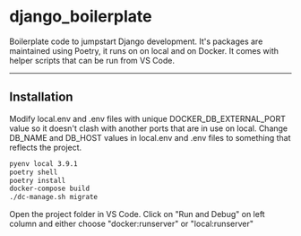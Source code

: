 # django_boilerplate
Boilerplate code to jumpstart Django development. It's packages are maintained using Poetry, it runs on on local and on Docker. It comes with helper scripts that can be run from VS Code.

---

## Installation

Modify local.env and .env files with unique DOCKER_DB_EXTERNAL_PORT value so it doesn't clash with another ports that are in use on local. Change DB_NAME and DB_HOST values in local.env and .env files to something that reflects the project.

```bash
pyenv local 3.9.1
poetry shell
poetry install
docker-compose build
./dc-manage.sh migrate
```

Open the project folder in VS Code. Click on "Run and Debug" on left column and either choose "docker:runserver" or "local:runserver"


